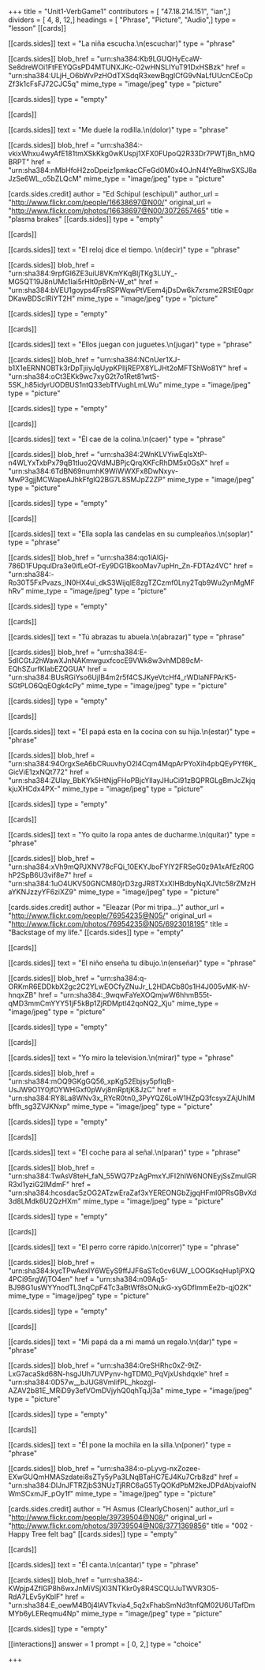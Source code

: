 +++
title = "Unit1-VerbGame1"
contributors = [ "47.18.214.151", "ian",]
dividers = [ 4, 8, 12,]
headings = [ "Phrase", "Picture", "Audio",]
type = "lesson"
[[cards]]

[[cards.sides]]
text = "La niña escucha.\n(escuchar)"
type = "phrase"

[[cards.sides]]
blob_href = "urn:sha384:Kb9LGUQHyEcaW-Se8dreWOi1FtFEYQGsPD4MTUNXJKc-02wHNSLIYuT91DxHSBzk"
href = "urn:sha384:ULjH_O6bWvPzHOdTXSdqR3xewBqgICfG9vNaLfUUcnCEoCpZf3k1cFsFJ72CJC5q"
mime_type = "image/jpeg"
type = "picture"

[[cards.sides]]
type = "empty"

[[cards]]

[[cards.sides]]
text = "Me duele la rodilla.\n(dolor)"
type = "phrase"

[[cards.sides]]
blob_href = "urn:sha384:-vkixWhxu4wyAfE181tmXSkKkg0wKUspj1XFX0FUpoQ2R33Dr7PWTjBn_hMQBRPT"
href = "urn:sha384:nMbHfoH2zoDpeiz1pmkacCFeGd0M0x4OJnN4fYeBhwSXSJ8aJzSe6WL_o5bZLQcM"
mime_type = "image/jpeg"
type = "picture"

[cards.sides.credit]
author = "Ed Schipul (eschipul)"
author_url = "http://www.flickr.com/people/16638697@N00/"
original_url = "http://www.flickr.com/photos/16638697@N00/3072657465"
title = "plasma brakes"
[[cards.sides]]
type = "empty"

[[cards]]

[[cards.sides]]
text = "El reloj dice el tiempo. \n(decir)"
type = "phrase"

[[cards.sides]]
blob_href = "urn:sha384:9rpfGl6ZE3uiU8VKmYKqBIjTKg3LUY_-MG5QT19J8nUMc1lai5rHlt0pBrN-W_et"
href = "urn:sha384:bVEU1goyps4FrsRSPWqwPtVEem4jDsDw6k7xrsme2RStE0qprDKawBDScIRiYT2H"
mime_type = "image/jpeg"
type = "picture"

[[cards.sides]]
type = "empty"

[[cards]]

[[cards.sides]]
text = "Ellos juegan con juguetes.\n(jugar)"
type = "phrase"

[[cards.sides]]
blob_href = "urn:sha384:NCnUer1XJ-b1X1eERNNOBTk3rDpTjiiyJqUypKPlIjREPX8YLJHt2oMFTShWo81Y"
href = "urn:sha384:oCt3EKk9wc7xyG2t7o1Ret81wtS-5SK_h85idyrUODBUS1ntQ33ebTfVughLmLWu"
mime_type = "image/jpeg"
type = "picture"

[[cards.sides]]
type = "empty"

[[cards]]

[[cards.sides]]
text = "Él cae de la colina.\n(caer)"
type = "phrase"

[[cards.sides]]
blob_href = "urn:sha384:2WnKLVYiwEqIsXtP-n4WLYxTxbPx79qB1tIuo2QVdMJBPjcQrqXKFcRhDM5x0GsX"
href = "urn:sha384:6TdBN69numhK9WiWWXFx8DwNxyv-MwP3gjjMCWapeAJhkFfglQ2BG7L8SMJpZ2ZP"
mime_type = "image/jpeg"
type = "picture"

[[cards.sides]]
type = "empty"

[[cards]]

[[cards.sides]]
text = "Ella sopla las candelas en su cumpleaños.\n(soplar)"
type = "phrase"

[[cards.sides]]
blob_href = "urn:sha384:qo1iAlGj-786D1FUpqulDra3e0ifLeOf-rEy9DG1BkooMav7upHn_Zn-FDTAz4VC"
href = "urn:sha384:-Ro30T5FxPvazs_lN0HX4ui_dkS3WijqIE8zgTZCzmf0Lny2Tqb9Wu2ynMgMFhRv"
mime_type = "image/jpeg"
type = "picture"

[[cards.sides]]
type = "empty"

[[cards]]

[[cards.sides]]
text = "Tú abrazas tu abuela.\n(abrazar)"
type = "phrase"

[[cards.sides]]
blob_href = "urn:sha384:E-5dICGtJ2hWawXJnNAKmwguxfcocE9VWk8w3vhMD89cM-EQhSZurfKIabEZQGUA"
href = "urn:sha384:BUsRGiYso6UjIB4m2r5f4CSJKyeVtcHf4_rWDlaNFPArK5-SGtPLO6QqEOgk4cPy"
mime_type = "image/jpeg"
type = "picture"

[[cards.sides]]
type = "empty"

[[cards]]

[[cards.sides]]
text = "El papá esta en la cocina con su hija.\n(estar)"
type = "phrase"

[[cards.sides]]
blob_href = "urn:sha384:94OrgxSeA6bCRuuvhyO2l4Cqm4MqpArPYoXih4pbQEyPYf6K_GicViE1zxNQt772"
href = "urn:sha384:ZUIay_BbKYk5HtNjgFHoPBjcYlIayJHuCi91zBQPRGLgBmJcZkjqkjuXHCdx4PX-"
mime_type = "image/jpeg"
type = "picture"

[[cards.sides]]
type = "empty"

[[cards]]

[[cards.sides]]
text = "Yo quito la ropa antes de ducharme.\n(quitar)"
type = "phrase"

[[cards.sides]]
blob_href = "urn:sha384:xVh9mQPJXNV78cFQi_10EKYJboFYIY2FRSeG0z9A1xAfEzR0GhP2SpB6U3vif8e7"
href = "urn:sha384:1uO4UKV50GNCM80jrD3zgJR8TXxXIHBdbyNqXJVtc58rZMzHaYKNJzzyYF6ziXZ9"
mime_type = "image/jpeg"
type = "picture"

[cards.sides.credit]
author = "Eleazar (Por mi tripa...)"
author_url = "http://www.flickr.com/people/76954235@N05/"
original_url = "http://www.flickr.com/photos/76954235@N05/6923018195"
title = "Backstage of my life."
[[cards.sides]]
type = "empty"

[[cards]]

[[cards.sides]]
text = "El niño enseña tu dibujo.\n(enseñar)"
type = "phrase"

[[cards.sides]]
blob_href = "urn:sha384:q-ORKmR6EDDkbX2gc2C2YLwEOCfyZNuJr_L2HDACb80s1H4J005vMK-hV-hnqxZB"
href = "urn:sha384:_9wqwFaYeXOQmjwW6hhmB55t-qMD3mmCmYYY51jF5kBp1ZjRDMptl42qoNQ2_Xju"
mime_type = "image/jpeg"
type = "picture"

[[cards.sides]]
type = "empty"

[[cards]]

[[cards.sides]]
text = "Yo miro la television.\n(mirar)"
type = "phrase"

[[cards.sides]]
blob_href = "urn:sha384:mOQ9GKgGQ56_xpKg52Ebjsy5pfIqB-UsJW9O1Y0jfOYWHGxf0pWvj8mRptjK8JzC"
href = "urn:sha384:RY8La8WNv3x_RYcR0tn0_3PyYQZ6LoW1HZpQ3fcsyxZAjUhIMbffh_sg3ZVJKNxp"
mime_type = "image/jpeg"
type = "picture"

[[cards.sides]]
type = "empty"

[[cards]]

[[cards.sides]]
text = "El coche para al señal.\n(parar)"
type = "phrase"

[[cards.sides]]
blob_href = "urn:sha384:TwAsV8teH_faN_55WQ7PzAgPmxYJFI2hIW6NONEyjSsZmulGRR3xl1yziG2lMdmF"
href = "urn:sha384:hcosdac5zOG2ATzwEraZaf3xYEREONGbZjgqHFmI0PRsGBvXd3d8LMdk6U2QzHXm"
mime_type = "image/jpeg"
type = "picture"

[[cards.sides]]
type = "empty"

[[cards]]

[[cards.sides]]
text = "El perro corre rápido.\n(correr)"
type = "phrase"

[[cards.sides]]
blob_href = "urn:sha384:kycTPwAexIY6WEyS9ffJJF6aSTc0cv6UW_LOOGKsqHup1jPXQ4PCi95rgWjTO4en"
href = "urn:sha384:n09Aq5-BJ98G1usWYYnodTL3nqCpF4Tc3aBtWf8sONukG-xyGDfImmEe2b-qjO2K"
mime_type = "image/jpeg"
type = "picture"

[[cards.sides]]
type = "empty"

[[cards]]

[[cards.sides]]
text = "Mi papá da a mi mamá un regalo.\n(dar)"
type = "phrase"

[[cards.sides]]
blob_href = "urn:sha384:0reSHRhc0xZ-9tZ-LxG7acaSkd68N-hsgJUh7UVPynv-hgTDM0_PqVjxUshdqxle"
href = "urn:sha384:0D57w__bJUG8VmIifPL_hkozgl-AZAV2b81E_MRiD9y3efVOmDVjyhQ0qhTqJj3a"
mime_type = "image/jpeg"
type = "picture"

[[cards.sides]]
type = "empty"

[[cards]]

[[cards.sides]]
text = "Él pone la mochila en la silla.\n(poner)"
type = "phrase"

[[cards.sides]]
blob_href = "urn:sha384:o-pLyvg-nxZozee-EXwGUQmHMASzdatei8sZTy5yPa3LNqBTaHC7EJ4Ku7Crb8zd"
href = "urn:sha384:DlJnJFTRZjbS3NUzTjRRC6aG5TyQOKdPbM2keJDPdAbjvaiofNWmSCxmJF_pOy1f"
mime_type = "image/jpeg"
type = "picture"

[cards.sides.credit]
author = "H Asmus (ClearlyChosen)"
author_url = "http://www.flickr.com/people/39739504@N08/"
original_url = "http://www.flickr.com/photos/39739504@N08/3771369856"
title = "002 - Happy Tree felt bag"
[[cards.sides]]
type = "empty"

[[cards]]

[[cards.sides]]
text = "Él canta.\n(cantar)"
type = "phrase"

[[cards.sides]]
blob_href = "urn:sha384:-KWpjp4ZfIGP8h6wxJnMiVSjXI3NTKkr0y8R4SCQUJuTWVR3O5-RdA7LEv5yKblF"
href = "urn:sha384:E_oewM4B0j4lAVTkvia4_5q2xFhabSmNd3tnfQM02U6UTafDmMYb6yLEReqmu4Np"
mime_type = "image/jpeg"
type = "picture"

[[cards.sides]]
type = "empty"

[[interactions]]
answer = 1
prompt = [ 0, 2,]
type = "choice"

+++
